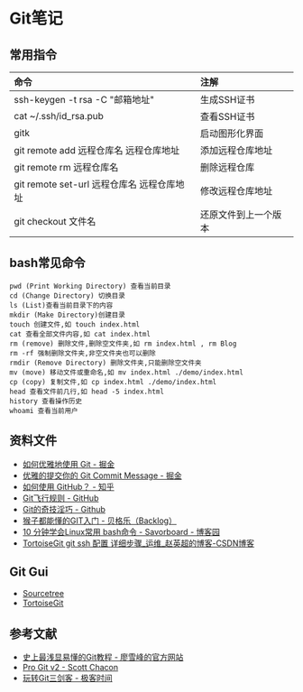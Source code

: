 # Git笔记
## 常用指令
命令|注解
:---|:---
ssh-keygen -t rsa -C "邮箱地址"|生成SSH证书
cat ~/.ssh/id_rsa.pub|查看SSH证书
gitk|启动图形化界面
git remote add 远程仓库名 远程仓库地址|添加远程仓库地址
git remote rm 远程仓库名|删除远程仓库
git remote set-url 远程仓库名 远程仓库地址	|修改远程仓库地址
git checkout 文件名|还原文件到上一个版本
## bash常见命令
```
pwd (Print Working Directory) 查看当前目录
cd (Change Directory) 切换目录
ls (List)查看当前目录下的内容
mkdir (Make Directory)创建目录
touch 创建文件,如 touch index.html
cat 查看全部文件内容,如 cat index.html
rm (remove) 删除文件,删除空文件夹,如 rm index.html , rm Blog
rm -rf 强制删除文件夹,非空文件夹也可以删除
rmdir (Remove Directory) 删除文件夹,只能删除空文件夹
mv (move) 移动文件或重命名,如 mv index.html ./demo/index.html
cp (copy) 复制文件,如 cp index.html ./demo/index.html
head 查看文件前几行,如 head -5 index.html
history 查看操作历史
whoami 查看当前用户
```
## 资料文件
- [如何优雅地使用 Git - 掘金](https://juejin.im/post/5a54386af265da3e3b7a6317)
- [优雅的提交你的 Git Commit Message - 掘金](https://juejin.im/post/5afc5242f265da0b7f44bee4)
- [如何使用 GitHub？ - 知乎](https://www.zhihu.com/question/20070065/answer/79557687)
- [Git飞行规则 - GitHub](https://github.com/k88hudson/git-flight-rules/blob/master/README_zh-CN.md)
- [Git的奇技淫巧 - Github](https://github.com/521xueweihan/git-tips)
- [猴子都能懂的GIT入门 - 贝格乐（Backlog）](https://backlog.com/git-tutorial/cn/)
- [10 分钟学会Linux常用 bash命令 - Savorboard - 博客园](https://www.cnblogs.com/savorboard/p/bash-guide.html)
- [TortoiseGit git ssh 配置 详细步骤_运维_赵英超的博客-CSDN博客](https://blog.csdn.net/ZYC88888/article/details/82349471)
## Git Gui
- [Sourcetree](https://www.sourcetreeapp.com/)
- [TortoiseGit](https://tortoisegit.org/)
## 参考文献
- [史上最浅显易懂的Git教程 - 廖雪峰的官方网站](https://www.liaoxuefeng.com/wiki/896043488029600)
- [Pro Git v2 - Scott Chacon](https://git-scm.com/book/zh/v2)
- [玩转Git三剑客 - 极客时间](https://time.geekbang.org/course/intro/100021601)
